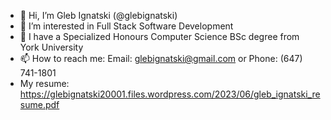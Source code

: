 - 👋 Hi, I’m Gleb Ignatski (@glebignatski)
- 👀 I’m interested in Full Stack Software Development
- 🌱 I have a Specialized Honours Computer Science BSc degree from York University
- 📫 How to reach me: Email: glebignatski@gmail.com or Phone: (647) 741-1801
- My resume: https://glebignatski20001.files.wordpress.com/2023/06/gleb_ignatski_resume.pdf

<!---
glebignatski/glebignatski is a ✨ special ✨ repository because its `README.md` (this file) appears on your GitHub profile.
You can click the Preview link to take a look at your changes.
--->
